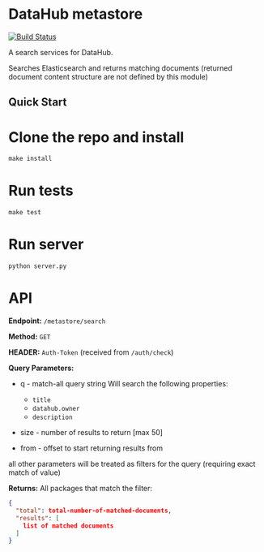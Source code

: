# DataHub metastore

[![Build Status](https://travis-ci.org/datahq/metastore.svg?branch=master)](https://travis-ci.org/datahq/metastore)

A search services for DataHub.

Searches Elasticsearch and returns matching documents (returned document content structure are not defined by this module)   

## Quick Start

# Clone the repo and install

`make install`

# Run tests

`make test`

# Run server

`python server.py`


# API

**Endpoint:** `/metastore/search`

**Method:** `GET`

**HEADER:** `Auth-Token` (received from `/auth/check`)

**Query Parameters:**

* q - match-all query string
  Will search the following properties:
    - `title`
    - `datahub.owner`
    - `description`

* size - number of results to return [max 50]
* from - offset to start returning results from

all other parameters will be treated as filters for the query (requiring exact match of value)

**Returns:** All packages that match the filter:
```json
{
  "total": total-number-of-matched-documents,
  "results": [
    list of matched documents
  ]
}
```
